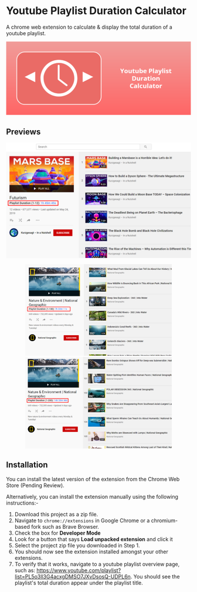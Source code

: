 # Youtube Playlist Duration Calculator

A chrome web extension to calculate & display the total duration of a youtube playlist.

<img src="screenshots/banner.png">

## Previews

<p align="center">
  <img src="screenshots/default.png" width="800">
</p>

<p align="center">
  <img src="screenshots/example1.png" width="400">
  <img src="screenshots/example1_2.png" width="400">
</p>

## Installation

You can install the latest version of the extension from the Chrome Web Store (Pending Review).

Alternatively, you can install the extension manually using the following instructions:-

1. Download this project as a zip file.
2. Navigate to `chrome://extensions` in Google Chrome or a chromium-based fork such as Brave Browser.
3. Check the box for **Developer Mode**
4. Look for a button that says **Load unpacked extension** and click it
5. Select the project zip file you downloaded in Step 1.
6. You should now see the extension installed amongst your other extensions.
7. To verify that it works, navigate to a youtube playlist overview page, such as: https://www.youtube.com/playlist?list=PL5o3ll3G4acxgDMSO7JXvDsosQ-UDPL6n. You should see the playlist's total duration appear under the playlist title.
